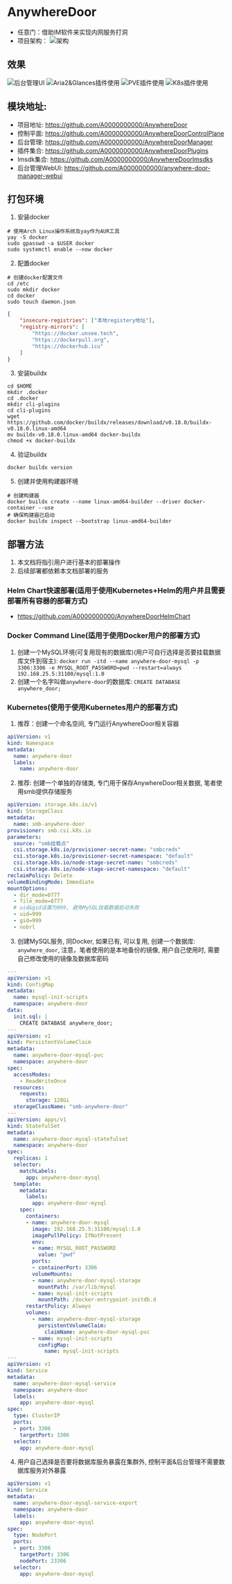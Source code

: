 # AnywhereDoor
* 任意门：借助IM软件来实现内网服务打洞
* 项目架构：
![架构](architecture.png)

## 效果
![后台管理UI](webui.jpg)
![Aria2&Glances插件使用](aria2&glances.jpg)
![PVE插件使用](pve.jpg)
![K8s插件使用](k8s.jpg)

## 模块地址:
* 项目地址: https://github.com/A0000000000/AnywhereDoor
* 控制平面: https://github.com/A0000000000/AnywhereDoorControlPlane
* 后台管理: https://github.com/A0000000000/AnywhereDoorManager
* 插件集合: https://github.com/A0000000000/AnywhereDoorPlugins
* Imsdk集合: https://github.com/A0000000000/AnywhereDoorImsdks
* 后台管理WebUI: https://github.com/A0000000000/anywhere-door-manager-webui

## 打包环境
1. 安装docker
```shell
# 使用Arch Linux操作系统及yay作为AUR工具
yay -S docker
sudo gpasswd -a $USER docker
sudo systemctl enable --now docker
```

2. 配置docker
```shell
# 创建docker配置文件
cd /etc
sudo mkdir docker
cd docker
sudo touch daemon.json
```
```json
{
    "insecure-registries": ["本地registery地址"],
    "registry-mirrors": [
	    "https://docker.unsee.tech",
	    "https://dockerpull.org",
	    "https://dockerhub.icu"
    ]
}
```

3. 安装buildx
```shell
cd $HOME
mkdir .docker
cd .docker
mkdir cli-plugins
cd cli-plugins
wget https://github.com/docker/buildx/releases/download/v0.18.0/buildx-v0.18.0.linux-amd64
mv buildx-v0.18.0.linux-amd64 docker-buildx
chmod +x docker-buildx
```

4. 验证buildx
```shell
docker buildx version
```

5. 创建并使用构建器环境
```shell
# 创建构建器
docker buildx create --name linux-amd64-builder --driver docker-container --use
# 确保构建器已启动
docker buildx inspect --bootstrap linux-amd64-builder
```


## 部署方法
1. 本文档将指引用户进行基本的部署操作
2. 后续部署都依赖本文档部署的服务

### Helm Chart快速部署(适用于使用Kubernetes+Helm的用户并且需要部署所有容器的部署方式)
* https://github.com/A0000000000/AnywhereDoorHelmChart


### Docker Command Line(适用于使用Docker用户的部署方式)
1. 创建一个MySQL环境(可复用现有的数据库)(用户可自行选择是否要挂载数据库文件到宿主): `docker run -itd --name anywhere-door-mysql -p 3306:3306 -e MYSQL_ROOT_PASSWORD=pwd --restart=always 192.168.25.5:31100/mysql:1.0`
2. 创建一个名字叫做`anywhere-door`的数据库: `CREATE DATABASE anywhere_door;`


### Kubernetes(使用于使用Kubernetes用户的部署方式)
1. 推荐：创建一个命名空间, 专门运行AnywhereDoor相关容器
```yaml
apiVersion: v1
kind: Namespace
metadata:
  name: anywhere-door
  labels:
    name: anywhere-door
```
2. 推荐: 创建一个单独的存储类, 专门用于保存AnywhereDoor相关数据, 笔者使用smb提供存储服务
```yaml
apiVersion: storage.k8s.io/v1
kind: StorageClass
metadata:
  name: smb-anywhere-door
provisioner: smb.csi.k8s.io
parameters:
  source: "smb挂载点"
  csi.storage.k8s.io/provisioner-secret-name: "smbcreds"
  csi.storage.k8s.io/provisioner-secret-namespace: "default"
  csi.storage.k8s.io/node-stage-secret-name: "smbcreds"
  csi.storage.k8s.io/node-stage-secret-namespace: "default"
reclaimPolicy: Delete
volumeBindingMode: Immediate
mountOptions:
  - dir_mode=0777
  - file_mode=0777
  # uid&gid设置为999, 避免MySQL挂载数据启动失败
  - uid=999
  - gid=999
  - nobrl
```
3. 创建MySQL服务, 同Docker, 如果已有, 可以复用, 创建一个数据库: `anywhere_door`, 注意，笔者使用的是本地备份的镜像, 用户自己使用时, 需要自己修改使用的镜像及数据库密码
```yaml
---
apiVersion: v1
kind: ConfigMap
metadata:
  name: mysql-init-scripts
  namespace: anywhere-door
data:
  init.sql: |
    CREATE DATABASE anywhere_door;
---
apiVersion: v1
kind: PersistentVolumeClaim
metadata:
  name: anywhere-door-mysql-pvc
  namespace: anywhere-door
spec:
  accessModes:
    - ReadWriteOnce
  resources:
    requests:
      storage: 128Gi
  storageClassName: "smb-anywhere-door"
---
apiVersion: apps/v1
kind: StatefulSet
metadata:
  name: anywhere-door-mysql-statefulset
  namespace: anywhere-door
spec:
  replicas: 1
  selector:
    matchLabels:
      app: anywhere-door-mysql
  template:
    metadata:
      labels:
        app: anywhere-door-mysql
    spec:
      containers:
      - name: anywhere-door-mysql
        image: 192.168.25.5:31100/mysql:1.0
        imagePullPolicy: IfNotPresent
        env:
        - name: MYSQL_ROOT_PASSWORD
          value: "pwd"
        ports:
        - containerPort: 3306
        volumeMounts:
        - name: anywhere-door-mysql-storage
          mountPath: /var/lib/mysql
        - name: mysql-init-scripts
          mountPath: /docker-entrypoint-initdb.d
      restartPolicy: Always
      volumes:
        - name: anywhere-door-mysql-storage
          persistentVolumeClaim:
            claimName: anywhere-door-mysql-pvc
        - name: mysql-init-scripts
          configMap:
            name: mysql-init-scripts
---
apiVersion: v1
kind: Service
metadata:
  name: anywhere-door-mysql-service
  namespace: anywhere-door
  labels:
    app: anywhere-door-mysql
spec:
  type: ClusterIP
  ports:
  - port: 3306
    targetPort: 3306
  selector:
    app: anywhere-door-mysql
```
4. 用户自己选择是否要将数据库服务暴露在集群外, 控制平面&后台管理不需要数据库服务对外暴露
```yaml
apiVersion: v1
kind: Service
metadata:
  name: anywhere-door-mysql-service-export
  namespace: anywhere-door
  labels:
    app: anywhere-door-mysql
spec:
  type: NodePort
  ports:
  - port: 3306
    targetPort: 3306
    nodePort: 23306
  selector:
    app: anywhere-door-mysql
```
